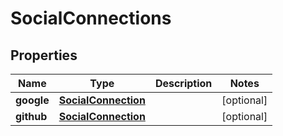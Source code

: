 
# SocialConnections

## Properties
Name | Type | Description | Notes
------------ | ------------- | ------------- | -------------
**google** | [**SocialConnection**](SocialConnection.md) |  |  [optional]
**github** | [**SocialConnection**](SocialConnection.md) |  |  [optional]



